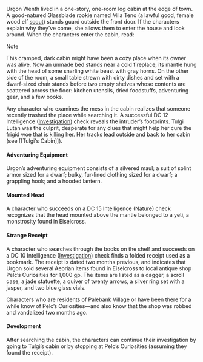 Urgon Wenth lived in a one-story, one-room log cabin at the edge of town. A good-natured Glassblade rookie named Mila Teno (a lawful good, female wood elf [scout](https://www.dndbeyond.com/monsters/17007-scout)) stands guard outside the front door. If the characters explain why they’ve come, she allows them to enter the house and look around. When the characters enter the cabin, read:

> [!NOTE]
> This cramped, dark cabin might have been a cozy place when its owner was alive. Now an unmade bed stands near a cold fireplace, its mantle hung with the head of some snarling white beast with gray horns. On the other side of the room, a small table strewn with dirty dishes and set with a dwarf-sized chair stands before two empty shelves whose contents are scattered across the floor: kitchen utensils, dried foodstuffs, adventuring gear, and a few books.

Any character who examines the mess in the cabin realizes that someone recently trashed the place while searching it. A successful DC 12 Intelligence ([Investigation](https://www.dndbeyond.com/compendium/rules/basic-rules/using-ability-scores#Investigation)) check reveals the intruder’s footprints. Tulgi Lutan was the culprit, desperate for any clues that might help her cure the frigid woe that is killing her. Her tracks lead outside and back to her cabin (see [[Tulgi's Cabin]]).

#### [](https://www.dndbeyond.com/sources/wa/frozen-sick#AdventuringEquipment)Adventuring Equipment

Urgon’s adventuring equipment consists of a silvered maul; a suit of splint armor sized for a dwarf; bulky, fur-lined clothing sized for a dwarf; a grappling hook; and a hooded lantern.

#### [](https://www.dndbeyond.com/sources/wa/frozen-sick#MountedHead)Mounted Head

A character who succeeds on a DC 15 Intelligence ([Nature](https://www.dndbeyond.com/compendium/rules/basic-rules/using-ability-scores#Nature)) check recognizes that the head mounted above the mantle belonged to a yeti, a monstrosity found in Eiselcross.

#### [](https://www.dndbeyond.com/sources/wa/frozen-sick#StrangeReceipt)Strange Receipt

A character who searches through the books on the shelf and succeeds on a DC 10 Intelligence ([Investigation](https://www.dndbeyond.com/compendium/rules/basic-rules/using-ability-scores#Investigation)) check finds a folded receipt used as a bookmark. The receipt is dated two months previous, and indicates that Urgon sold several Aeorian items found in Eiselcross to local antique shop Pelc’s Curiosities for 1,000 gp. The items are listed as a dagger, a scroll case, a jade statuette, a quiver of twenty arrows, a silver ring set with a jasper, and two blue glass vials.

Characters who are residents of Palebank Village or have been there for a while know of Pelc’s Curiosities—and also know that the shop was robbed and vandalized two months ago.

#### [](https://www.dndbeyond.com/sources/wa/frozen-sick#UrgonsCabinDevelopment)Development

After searching the cabin, the characters can continue their investigation by going to Tulgi’s cabin or by stopping at Pelc’s Curiosities (assuming they found the receipt).